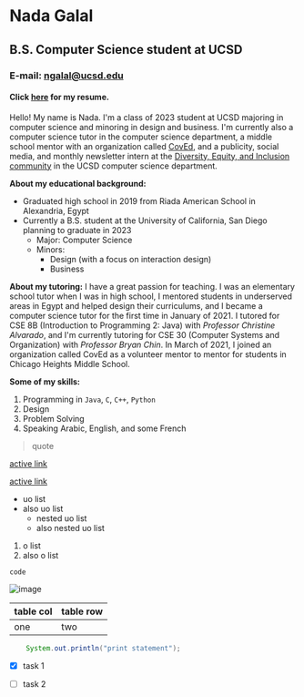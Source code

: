 # Nada Galal
## B.S. Computer Science student at UCSD
### E-mail: ngalal@ucsd.edu
#### Click [here](https://drive.google.com/file/d/1tbphR8kmyYPuSg8CLP7bACFbI2jLU9XA/view?usp=sharing "Nada's resume") for my resume.

Hello! My name is Nada. I'm a class of 2023 student at UCSD majoring in computer science and minoring in design and business. I'm currently also a computer science tutor in the computer science department, a middle school mentor with an organization called [CovEd](coved.org "CovEd website"), and a publicity, social media, and monthly newsletter intern at the [Diversity, Equity, and Inclusion community](https://cse.ucsd.edu/diversity_equity_inclusion "DEI community website") in the UCSD computer science department.


**About my educational background:**
* Graduated high school in 2019 from Riada American School in Alexandria, Egypt
* Currently a B.S. student at the University of California, San Diego planning to graduate in 2023
  * Major: Computer Science
  * Minors:
    * Design (with a focus on interaction design)
    * Business


__About my tutoring:__
I have a great passion for teaching. I was an elementary school tutor when I was in high school, I mentored students in underserved areas in Egypt and helped design their curriculums, and I became a computer science tutor for the first time in January of 2021. I tutored for CSE 8B (Introduction to Programming 2: Java) with _Professor Christine Alvarado_, and I'm currently tutoring for CSE 30 (Computer Systems and Organization) with _Professor Bryan Chin_. In March of 2021, I joined an organization called CovEd as a volunteer mentor to mentor for students in Chicago Heights Middle School.

**Some of my skills:**
1. Programming in `Java`, `C`, `C++`, `Python`
1. Design
1. Problem Solving
1. Speaking Arabic, English, and some French



> quote

[active link](google.com)

[active link](google.com "link title")

* uo list
* also uo list
  * nested uo list
  * also nested uo list

1. o list
2. also o list

`code`

![image](https://openthread.google.cn/images/ot-contrib-google.png)

| table col      | table row    |
| -------------- | ------------ |
| one            | two          |

```java
    System.out.println("print statement");
```

* [x] task 1
* [ ] task 2


